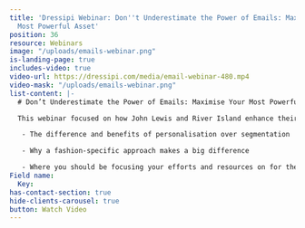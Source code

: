 ```yaml
---
title: 'Dressipi Webinar: Don''t Underestimate the Power of Emails: Maximise Your
  Most Powerful Asset'
position: 36
resource: Webinars
image: "/uploads/emails-webinar.png"
is-landing-page: true
includes-video: true
video-url: https://dressipi.com/media/email-webinar-480.mp4
video-mask: "/uploads/emails-webinar.png"
list-content: |-
  # Don’t Underestimate the Power of Emails: Maximise Your Most Powerful Asset

  This webinar focused on how John Lewis and River Island enhance their customer experience through relevant personalised product recommendations and more importantly make every email work harder to deliver more revenue and profit. Watch the video recording to learn:

   - The difference and benefits of personalisation over segmentation

   - Why a fashion-specific approach makes a big difference

   - Where you should be focusing your efforts and resources on for the best chance of engagement and maximum cash
Field name:
  Key: 
has-contact-section: true
hide-clients-carousel: true
button: Watch Video
---
```


